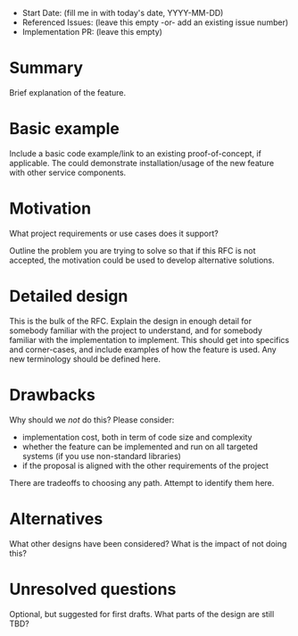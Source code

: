 - Start Date: (fill me in with today's date, YYYY-MM-DD)
- Referenced Issues: (leave this empty -or- add an existing issue number)
- Implementation PR: (leave this empty)

# Summary

Brief explanation of the feature.

# Basic example

Include a basic code example/link to an existing proof-of-concept, if applicable.
The could demonstrate installation/usage of the new feature with other
service components.

# Motivation

What project requirements or use cases does it support?

Outline the problem you are trying to solve so that if this RFC is not accepted,
the motivation could be used to develop alternative solutions.

# Detailed design

This is the bulk of the RFC. Explain the design in enough detail for somebody
familiar with the project to understand, and for somebody familiar with the
implementation to implement. This should get into specifics and corner-cases,
and include examples of how the feature is used. Any new terminology should be
defined here.

# Drawbacks

Why should we *not* do this? Please consider:

- implementation cost, both in term of code size and complexity
- whether the feature can be implemented and run on all targeted systems
(if you use non-standard libraries)
- if the proposal is aligned with the other requirements of the project

There are tradeoffs to choosing any path. Attempt to identify them here.

# Alternatives

What other designs have been considered? What is the impact of not doing this?

# Unresolved questions

Optional, but suggested for first drafts. What parts of the design are still
TBD?
